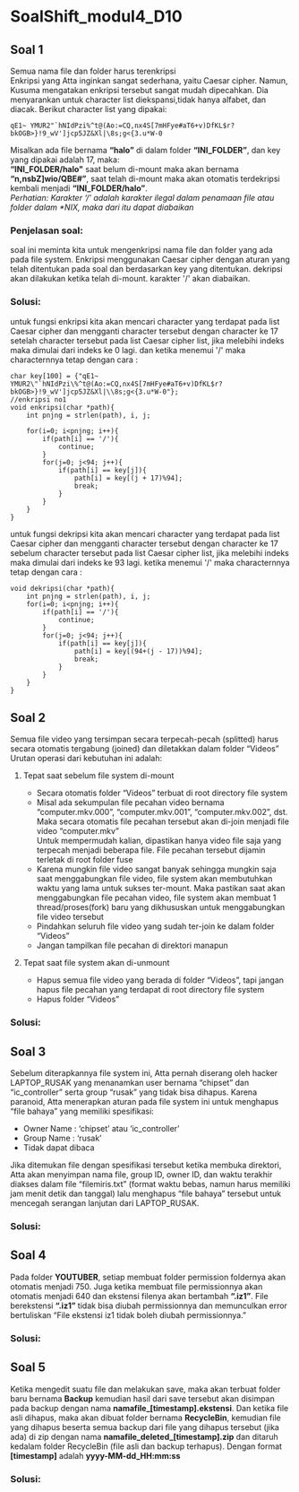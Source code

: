 # SoalShift_modul4_D10</br>

## Soal 1 </br>
Semua nama file dan folder harus terenkripsi</br>
Enkripsi yang Atta inginkan sangat sederhana, yaitu Caesar cipher. Namun, Kusuma mengatakan enkripsi tersebut sangat mudah dipecahkan. Dia menyarankan untuk character list diekspansi,tidak hanya alfabet, dan diacak. Berikut character list yang dipakai: </br>

  ``qE1~ YMUR2"`hNIdPzi%^t@(Ao:=CQ,nx4S[7mHFye#aT6+v)DfKL$r?bkOGB>}!9_wV']jcp5JZ&Xl|\8s;g<{3.u*W-0``</br>

Misalkan ada file bernama **“halo”** di dalam folder **“INI_FOLDER”**, dan key yang dipakai adalah 17, maka:</br>
**“INI_FOLDER/halo"** saat belum di-mount maka akan bernama **“n,nsbZ]wio/QBE#”**, saat telah di-mount maka akan otomatis terdekripsi kembali menjadi **“INI_FOLDER/halo”**.</br>
_Perhatian: Karakter ‘/’ adalah karakter ilegal dalam penamaan file atau folder dalam *NIX, maka dari itu dapat diabaikan_</br>
### Penjelasan soal:</br>
soal ini meminta kita untuk mengenkripsi nama file dan folder yang ada pada file system. Enkripsi menggunakan Caesar cipher dengan aturan yang telah ditentukan pada soal dan berdasarkan key yang ditentukan. dekripsi akan dilakukan ketika telah di-mount. karakter '/' akan diabaikan.</br>
### Solusi:</br>
untuk fungsi enkripsi kita akan mencari character yang terdapat pada list Caesar cipher dan mengganti character tersebut dengan character ke 17 setelah character tersebut pada list Caesar cipher list, jika melebihi indeks maka dimulai dari indeks ke 0 lagi. dan ketika menemui '/' maka characternnya tetap dengan cara :</br>
```
char key[100] = {"qE1~ YMUR2\"`hNIdPzi\%^t@(Ao:=CQ,nx4S[7mHFye#aT6+v)DfKL$r?bkOGB>}!9_wV']jcp5JZ&Xl|\\8s;g<{3.u*W-0"};
//enkripsi no1
void enkripsi(char *path){
	int pnjng = strlen(path), i, j;

	for(i=0; i<pnjng; i++){
		if(path[i] == '/'){
			continue;
		}
		for(j=0; j<94; j++){
			if(path[i] == key[j]){
				path[i] = key[(j + 17)%94];
				break;
			}
		}
	}
}
```
untuk fungsi dekripsi kita akan mencari character yang terdapat pada list Caesar cipher dan mengganti character tersebut dengan character ke 17 sebelum character tersebut pada list Caesar cipher list, jika melebihi indeks maka dimulai dari indeks ke 93 lagi. ketika menemui '/' maka characternnya tetap dengan cara :</br>
```
void dekripsi(char *path){
	int pnjng = strlen(path), i, j;
	for(i=0; i<pnjng; i++){
		if(path[i] == '/'){
			continue;
		}
		for(j=0; j<94; j++){
			if(path[i] == key[j]){
				path[i] = key[(94+(j - 17))%94];
				break;
			}
		}
	}
}
```


## Soal 2</br>
Semua file video yang tersimpan secara terpecah-pecah (splitted) harus secara otomatis tergabung (joined) dan diletakkan dalam folder “Videos”</br>
Urutan operasi dari kebutuhan ini adalah:</br>

  1. Tepat saat sebelum file system di-mount</br>
     - Secara otomatis folder “Videos” terbuat di root directory file system</br>
     - Misal ada sekumpulan file pecahan video bernama “computer.mkv.000”, “computer.mkv.001”, “computer.mkv.002”, dst. Maka secara otomatis file pecahan tersebut akan di-join menjadi file video “computer.mkv”</br>
Untuk mempermudah kalian, dipastikan hanya video file saja yang terpecah menjadi beberapa file. File pecahan tersebut dijamin terletak di root folder fuse</br>
     - Karena mungkin file video sangat banyak sehingga mungkin saja saat menggabungkan file video, file system akan membutuhkan waktu yang lama untuk sukses ter-mount. Maka pastikan saat akan menggabungkan file pecahan video, file system akan membuat 1 thread/proses(fork) baru yang dikhususkan untuk menggabungkan file video tersebut</br>
     - Pindahkan seluruh file video yang sudah ter-join ke dalam folder “Videos”</br>
     - Jangan tampilkan file pecahan di direktori manapun</br>
  
  2. Tepat saat file system akan di-unmount</br>
     - Hapus semua file video yang berada di folder “Videos”, tapi jangan hapus file pecahan yang terdapat di root directory file system</br>
     - Hapus folder “Videos” </br>

### Solusi:</br>


## Soal 3 </br>
Sebelum diterapkannya file system ini, Atta pernah diserang oleh hacker LAPTOP_RUSAK yang menanamkan user bernama “chipset” dan “ic_controller” serta group “rusak” yang tidak bisa dihapus. Karena paranoid, Atta menerapkan aturan pada file system ini untuk menghapus “file bahaya” yang memiliki spesifikasi:
- Owner Name 	: ‘chipset’ atau ‘ic_controller’
- Group Name	: ‘rusak’
- Tidak dapat dibaca

Jika ditemukan file dengan spesifikasi tersebut ketika membuka direktori, Atta akan menyimpan nama file, group ID, owner ID, dan waktu terakhir diakses dalam file “filemiris.txt” (format waktu bebas, namun harus memiliki jam menit detik dan tanggal) lalu menghapus “file bahaya” tersebut untuk mencegah serangan lanjutan dari LAPTOP_RUSAK.</br>

### Solusi:</br>


## Soal 4 </br>
Pada folder **YOUTUBER**, setiap membuat folder permission foldernya akan otomatis menjadi 750. Juga ketika membuat file permissionnya akan otomatis menjadi 640 dan ekstensi filenya akan bertambah **“.iz1”**. File berekstensi **“.iz1”** tidak bisa diubah permissionnya dan memunculkan error bertuliskan “File ekstensi iz1 tidak boleh diubah permissionnya.”</br>

### Solusi:</br>


## Soal 5 <br>
Ketika mengedit suatu file dan melakukan save, maka akan terbuat folder baru bernama **Backup** kemudian hasil dari save tersebut akan disimpan pada backup dengan nama **namafile_[timestamp].ekstensi**. Dan ketika file asli dihapus, maka akan dibuat folder bernama **RecycleBin**, kemudian file yang dihapus beserta semua backup dari file yang dihapus tersebut (jika ada) di zip dengan nama **namafile_deleted_[timestamp].zip** dan ditaruh kedalam folder RecycleBin (file asli dan backup terhapus). Dengan format **[timestamp]** adalah **yyyy-MM-dd_HH:mm:ss**</br>

### Solusi:</br>



